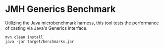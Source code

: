 # JMH Generics Benchmark

Utilizing the Java microbenchmark harness, this tool tests the performance of casting via Java's Generics interface.

	mvn clean install
	java -jar target/benchmarks.jar
